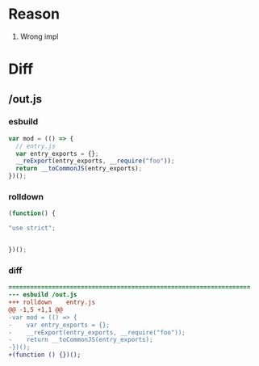 # Reason
1. Wrong impl
# Diff
## /out.js
### esbuild
```js
var mod = (() => {
  // entry.js
  var entry_exports = {};
  __reExport(entry_exports, __require("foo"));
  return __toCommonJS(entry_exports);
})();
```
### rolldown
```js
(function() {

"use strict";


})();
```
### diff
```diff
===================================================================
--- esbuild	/out.js
+++ rolldown	entry.js
@@ -1,5 +1,1 @@
-var mod = (() => {
-    var entry_exports = {};
-    __reExport(entry_exports, __require("foo"));
-    return __toCommonJS(entry_exports);
-})();
+(function () {})();

```